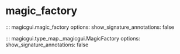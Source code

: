 # magic_factory

::: magicgui.magic_factory
    options:
        show_signature_annotations: false

::: magicgui.type_map._magicgui.MagicFactory
    options:
        show_signature_annotations: false
